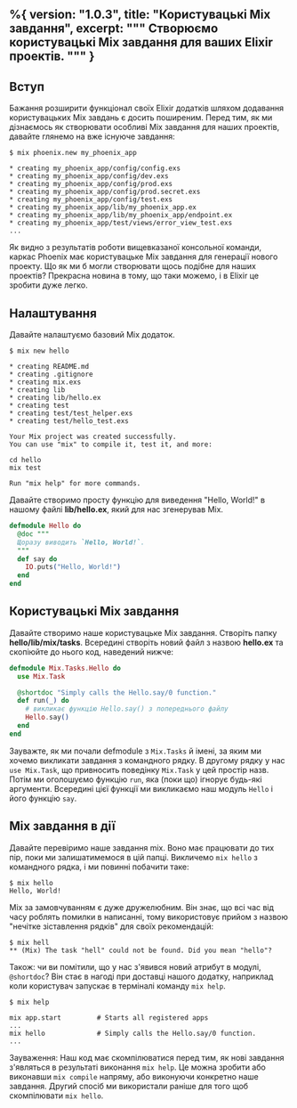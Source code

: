 %{
  version: "1.0.3",
  title: "Користувацькі Mix завдання",
  excerpt: """
  Створюємо користувацькі Mix завдання для ваших Elixir проектів.
  """
}
---

## Вступ

Бажання розширити функціонал своїх Elixir додатків шляхом додавання користувацьких Mix завдань є досить поширеним.
Перед тим, як ми дізнаємось як створювати особливі Mix завдання для наших проектів, давайте глянемо на вже існуюче завдання:

```shell
$ mix phoenix.new my_phoenix_app

* creating my_phoenix_app/config/config.exs
* creating my_phoenix_app/config/dev.exs
* creating my_phoenix_app/config/prod.exs
* creating my_phoenix_app/config/prod.secret.exs
* creating my_phoenix_app/config/test.exs
* creating my_phoenix_app/lib/my_phoenix_app.ex
* creating my_phoenix_app/lib/my_phoenix_app/endpoint.ex
* creating my_phoenix_app/test/views/error_view_test.exs
...
```

Як видно з результатів роботи вищевказаної консольної команди, каркас Phoenix має користувацьке Mix завдання для генерації нового проекту.
Що як ми б могли створювати щось подібне для наших проектів? Прекрасна новина в тому, що таки можемо, і в Elixir це зробити дуже легко.

## Налаштування

Давайте налаштуємо базовий Mix додаток.

```shell
$ mix new hello

* creating README.md
* creating .gitignore
* creating mix.exs
* creating lib
* creating lib/hello.ex
* creating test
* creating test/test_helper.exs
* creating test/hello_test.exs

Your Mix project was created successfully.
You can use "mix" to compile it, test it, and more:

cd hello
mix test

Run "mix help" for more commands.
```

Давайте створимо просту функцію для виведення "Hello, World!" в нашому файлі **lib/hello.ex**, який для нас згенерував Mix.

```elixir
defmodule Hello do
  @doc """
  Щоразу виводить `Hello, World!`.
  """
  def say do
    IO.puts("Hello, World!")
  end
end
```

## Користувацькі Mix завдання

Давайте створимо наше користувацьке Mix завдання.
Створіть папку **hello/lib/mix/tasks**.
Всередині створіть новий файл з назвою **hello.ex** та скопіюйте до нього код, наведений нижче:

```elixir
defmodule Mix.Tasks.Hello do
  use Mix.Task

  @shortdoc "Simply calls the Hello.say/0 function."
  def run(_) do
    # викликає функцію Hello.say() з попереднього файлу
    Hello.say()
  end
end
```

Зауважте, як ми почали defmodule з `Mix.Tasks` й імені, за яким ми хочемо викликати завдання з командного рядку.
В другому рядку у нас `use Mix.Task`, що привносить поведінку `Mix.Task` у цей простір назв.
Потім ми оголошуємо функцію `run`, яка (поки що) ігнорує будь-які аргументи.
Всередині цієї функції ми викликаємо наш модуль `Hello` і його функцію `say`.

## Mix завдання в дії

Давайте перевіримо наше завдання mix.
Воно має працювати до тих пір, поки ми залишатимемося в цій папці.
Викличемо `mix hello` з командного рядка, і ми повинні побачити таке:

```shell
$ mix hello
Hello, World!
```

Mix за замовчуванням є дуже дружелюбним.
Він знає, що всі час від часу роблять помилки в написанні, тому використовує прийом з назвою "нечітке зіставлення рядків" для своїх рекомендацій:

```shell
$ mix hell
** (Mix) The task "hell" could not be found. Did you mean "hello"?
```

Також: чи ви помітили, що у нас з'явився новий атрибут в модулі, `@shortdoc`? Він стає в нагоді при доставці нашого додатку, наприклад коли користувач запускає в терміналі команду `mix help`.

```shell
$ mix help

mix app.start         # Starts all registered apps
...
mix hello             # Simply calls the Hello.say/0 function.
...
```

Зауваження: Наш код має скомпілюватися перед тим, як нові завдання з'являться в результаті виконання `mix help`.
Це можна зробити або виконавши `mix compile` напряму, або виконуючи конкретно наше завдання. Другий спосіб ми використали раніше для того щоб скомпілювати `mix hello`.
